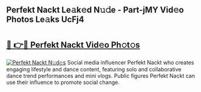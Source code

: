 ## Perfekt Nackt Le𝚊k𝚎d N𝚞𝚍e - Part-jMY Vid𝚎o Photos Le𝚊ks UcFj4

# <h2><a href="http://fb97ka.evod.top/?m=Perfekt+Nackt">🔗 👉🔴 Perfekt Nackt Vid𝚎o Ph𝚘t𝚘s</a></h2>

[![Perfekt Nackt N𝚞d𝚎s](https://i.imgur.com/8V9OHl7.gif)](http://fb97ka.evod.top/?m=Perfekt+Nackt)
Social media influencer Perfekt Nackt who creates engaging lifestyle and dance content, featuring solo and collaborative dance trend performances and mini vlogs. Public figures Perfekt Nackt can use their influence to promote social change. 
